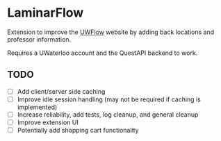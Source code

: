 # LaminarFlow
Extension to improve the [UWFlow](https://uwflow.com) website by adding back 
locations and professor information.

Requires a UWaterloo account and the QuestAPI backend to work.

## TODO

- [ ] Add client/server side caching
- [ ] Improve idle session handling (may not be required if caching is implemented)
- [ ] Increase reliability, add tests, log cleanup, and general cleanup
- [ ] Improve extension UI
- [ ] Potentially add shopping cart functionality